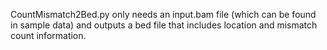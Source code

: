 CountMismatch2Bed.py only needs an input.bam file (which can be found in sample data) and outputs a bed file that includes location and mismatch count information.
